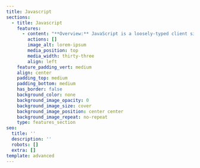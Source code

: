 ```yaml
---
title: Javascript
sections:
  - title: Javascript
    features:
      - content: "**Overview:** JavaScript is a loosely-typed client side scripting\nthat executes in the user’s web browser. A web page without JavaScript is\nunimaginable today. There are many open course application development\nframeworks based on JavaScript.\n\n#### \\*\\*Course Objectives: \\*\\*\n\nUnderstand the JavaScript language and the Document Object Model.\_\n\n*   After, show, hide and move objects on a web page.\n\n<!---->\n\n*   Check information inputted into a form.\n\n<!---->\n\n*   JavaScript allows programming to be performed without server interaction.\n\n<!---->\n\n*   JavaScript can respond to events, such as button clicks.\n\n<!---->\n\n*   JavaScript can validate the data before sending out a request.\n\n<!---->\n\n*   JavaScript can adjust an HTML document for special effects.\n\n<!---->\n\n*   JavaScript can create cookies! Cookies can be used to store and retrieve information from the user’s\n    computer.\n\nModule 1: Introduction\n\n\_In this module, we will learn about what is the JavaScript and benefits of the language. We can also learn how to write the first\nJavaScript program.\n\nModule 2: Language Syntax\r\nIn this module, we will learn about JavaScript language syntax and how to use the program level. And we can also learn to understand the arrays.\r\nVariable declaration\r\nOperators\r\nControl Statements\r\nError Handling\r\nUnderstanding Arrays\r\nFunction Declaration\n\nModule 3: Built-in Function\r\nIn this module, we will learn about what are the built-in functions in JavaScript and how to use the JavaScript function.\r\nStandard Date and Time Functions\n\nModule 4: HTML DOM\n\nIn this module we\nwill learn about JavaScript can access and change all the elements of an HTML\ndocument.\n\n*   HTML Document object Model\n\n*   Working with HTML and its elements\n\n*   Other Document Object Model.\n\nModule 5: Cookies\n\nIn this module, we will learn about how to use Cookies. What are the advantages of the Cookies\nand how to create cookies?\n\n*   Working with Cookies.\n\n\nModule 6: Working with Objects and Classes\n\nIn this module, we will learn about what is the use of objects and how to call the data. We can also learn about inheriting data.\n\n*   Working with Objects\n\n*   Call method in JavaScript\n\n*   Inheritance in JavaScript using prototype\n\n\n\n\n\n\n\n\n\n\n\n\n\n\n\n\n\n\n\n\n\n\n\n\n\n\n\n\n\n\n"
        actions: []
        image_alt: lorem-ipsum
        media_position: top
        media_width: thirty-three
        align: left
    feature_padding_vert: medium
    align: center
    padding_top: medium
    padding_bottom: medium
    has_border: false
    background_color: none
    background_image_opacity: 0
    background_image_size: cover
    background_image_position: center center
    background_image_repeat: no-repeat
    type: features_section
seo:
  title: ''
  description: ''
  robots: []
  extra: []
template: advanced
---
```

